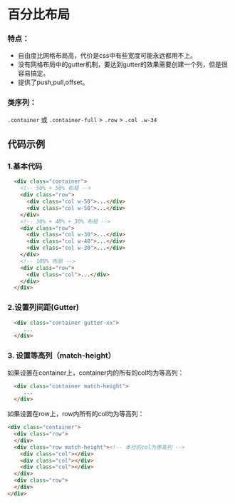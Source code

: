 # 百分比布局

### 特点：

* 自由度比网格布局高，代价是css中有些宽度可能永远都用不上。
* 没有网格布局中的gutter机制，要达到gutter的效果需要创建一个列，但是很容易搞定。
* 提供了push,pull,offset。

### 类序列：

`.container` 或 `.container-full` > `.row` > `.col .w-34`

## 代码示例

### 1.基本代码

```html
  <div class="container">
    <!-- 50% + 50% 布局 -->
    <div class="row">
      <div class="col w-50">...</div>
      <div class="col w-50">...</div>
    </div>
	<!-- 30% + 40% + 30% 布局 -->
    <div class="row">
      <div class="col w-30">...</div>
      <div class="col w-40">...</div>
	  <div class="col w-30">...</div>
    </div>
	<!-- 100% 布局 -->
    <div class="row">
      <div class="col">...</div>
    </div>
  </div>
```

### 2.设置列间距(Gutter)

```html
  <div class="container gutter-xx">
     ...
  </div>
```

### 3. 设置等高列（match-height）

如果设置在container上，container内的所有的col均为等高列：

```html
  <div class="container match-height">
     ...
  </div>
```

如果设置在row上，row内所有的col均为等高列：

```html
<div class="container">
  <div class="row">
  </div>
  <div class="row match-height"><!-- 本行的col为等高列 -->
    <div class="col"></div>
    <div class="col"></div>
    <div class="col"></div>
  </div>
  <div class="row">
  </div>
</div>
```